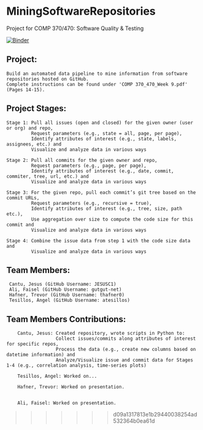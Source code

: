 # MiningSoftwareRepositories
Project for COMP 370/470: Software Quality &amp; Testing 

[![Binder](https://mybinder.org/badge_logo.svg)](https://mybinder.org/v2/gh/JESUSC1/MiningSoftwareRepositories.git/HEAD)

Project: 
-
    Build an automated data pipeline to mine information from software repositories hosted on GitHub. 
    Complete instructions can be found under 'COMP 370_470_Week 9.pdf' (Pages 14-15). 

Project Stages: 
-
    Stage 1: Pull all issues (open and closed) for the given owner (user or org) and repo, 
             Request parameters (e.g., state = all, page, per page),
             Identify attributes of interest (e.g., state, labels, assignees, etc.) and 
             Visualize and analyze data in various ways 
    
    Stage 2: Pull all commits for the given owner and repo,
             Request parameters (e.g., page, per page),
             Identify attributes of interest (e.g., date, commit, commiter, tree, url, etc.) and 
             Visualize and analyze data in various ways 
    
    Stage 3: For the given repo, pull each commit’s git tree based on the commit URLs,
             Request parameters (e.g., recursive = true),
             Identify attributes of interest (e.g., tree, size, path etc.),
             Use aggregation over size to compute the code size for this commit and 
             Visualize and analyze data in various ways 
    
    Stage 4: Combine the issue data from step 1 with the code size data and 
             Visualize and analyze data in various ways


Team Members:
-
     Cantu, Jesus (GitHub Username: JESUSC1)
     Ali, Faisel (GitHub Username: gutgut-net)
     Hafner, Trevor (GitHub Username: thafner0)
     Tesillos, Angel (GitHub Username: atesillos)
     
Team Members Contributions:
-
        Cantu, Jesus: Created repository, wrote scripts in Python to:
                      Collect issues/commits along attributes of interest for specific repos, 
                      Process the data (e.g., create new columns based on datetime information) and
                      Analyze/Visualize issue and commit data for Stages 1-4 (e.g., correlation analysis, time-series plots)
			
	    Tesillos, Angel: Worked on...
                        
        Hafner, Trevor: Worked on presentation. 
                        
            
        Ali, Faisel: Worked on presentation. 
			
>>>>>>> d09a1317813e1b29440038254ad532364b0ea61d
